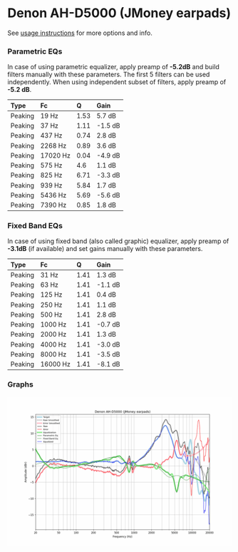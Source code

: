 # Denon AH-D5000 (JMoney earpads)
See [usage instructions](https://github.com/jaakkopasanen/AutoEq#usage) for more options and info.

### Parametric EQs
In case of using parametric equalizer, apply preamp of **-5.2dB** and build filters manually
with these parameters. The first 5 filters can be used independently.
When using independent subset of filters, apply preamp of **-5.2 dB**.

| Type    | Fc       |    Q | Gain    |
|:--------|:---------|:-----|:--------|
| Peaking | 19 Hz    | 1.53 | 5.7 dB  |
| Peaking | 37 Hz    | 1.11 | -1.5 dB |
| Peaking | 437 Hz   | 0.74 | 2.8 dB  |
| Peaking | 2268 Hz  | 0.89 | 3.6 dB  |
| Peaking | 17020 Hz | 0.04 | -4.9 dB |
| Peaking | 575 Hz   | 4.6  | 1.1 dB  |
| Peaking | 825 Hz   | 6.71 | -3.3 dB |
| Peaking | 939 Hz   | 5.84 | 1.7 dB  |
| Peaking | 5436 Hz  | 5.69 | -5.6 dB |
| Peaking | 7390 Hz  | 0.85 | 1.8 dB  |

### Fixed Band EQs
In case of using fixed band (also called graphic) equalizer, apply preamp of **-3.1dB**
(if available) and set gains manually with these parameters.

| Type    | Fc       |    Q | Gain    |
|:--------|:---------|:-----|:--------|
| Peaking | 31 Hz    | 1.41 | 1.3 dB  |
| Peaking | 63 Hz    | 1.41 | -1.1 dB |
| Peaking | 125 Hz   | 1.41 | 0.4 dB  |
| Peaking | 250 Hz   | 1.41 | 1.1 dB  |
| Peaking | 500 Hz   | 1.41 | 2.8 dB  |
| Peaking | 1000 Hz  | 1.41 | -0.7 dB |
| Peaking | 2000 Hz  | 1.41 | 1.3 dB  |
| Peaking | 4000 Hz  | 1.41 | -3.0 dB |
| Peaking | 8000 Hz  | 1.41 | -3.5 dB |
| Peaking | 16000 Hz | 1.41 | -8.1 dB |

### Graphs
![](./Denon%20AH-D5000%20(JMoney%20earpads).png)
